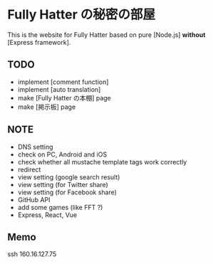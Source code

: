 
# Fully Hatter の秘密の部屋
This is the website for Fully Hatter based on pure [Node.js] **without** [Express framework].

## TODO
- implement [comment function]
- implement [auto translation]
- make [Fully Hatter の本棚] page
- make [掲示板] page

## NOTE
- DNS setting
- check on PC, Android and iOS
- check whether all mustache template tags work correctly
- redirect
- view setting (google search result)
- view setting (for Twitter share)
- view setting (for Facebook share)
- GitHub API
- add some games (like FFT ?)
- Express, React, Vue

## Memo
ssh 160.16.127.75

